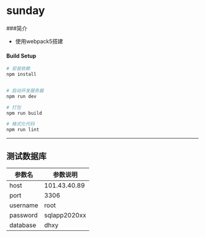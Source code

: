 # sunday

###简介
+ 使用webpack5搭建
#### Build Setup

``` bash
# 安装依赖
npm install


# 启动开发服务器
npm run dev

# 打包
npm run build 

# 格式化代码
npm run lint

```

-------

## 测试数据库
  | 参数名    | 参数说明       | 
  | -------- | ------------ | 
  | host     | 101.43.40.89 |
  | port     | 3306         |  
  | username | root         | 
  | password | sqlapp2020xx |   
  | database | dhxy         | 
